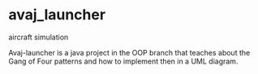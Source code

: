 # avaj_launcher
aircraft simulation

Avaj-launcher is a java project in the OOP branch that teaches about the Gang of Four patterns and how to implement then in a UML diagram.
